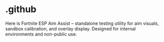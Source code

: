 # .github
Here is Fortnite ESP Aim Assist – standalone testing utility for aim visuals, sandbox calibration, and overlay display. Designed for internal environments and non-public use.
